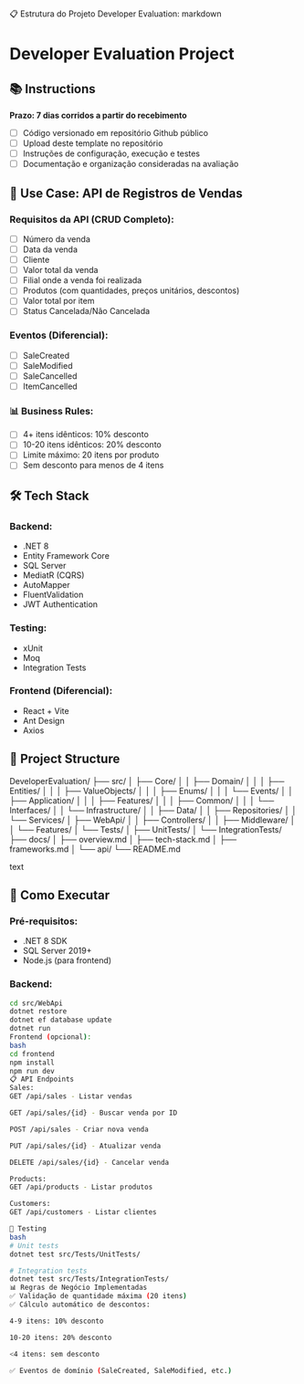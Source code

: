 📋 Estrutura do Projeto Developer Evaluation:
markdown
# Developer Evaluation Project

## 📚 Instructions
**Prazo: 7 dias corridos a partir do recebimento**

- [ ] Código versionado em repositório Github público
- [ ] Upload deste template no repositório
- [ ] Instruções de configuração, execução e testes
- [ ] Documentação e organização consideradas na avaliação

## 🎯 Use Case: API de Registros de Vendas

### Requisitos da API (CRUD Completo):
- [ ] Número da venda
- [ ] Data da venda  
- [ ] Cliente
- [ ] Valor total da venda
- [ ] Filial onde a venda foi realizada
- [ ] Produtos (com quantidades, preços unitários, descontos)
- [ ] Valor total por item
- [ ] Status Cancelada/Não Cancelada

### Eventos (Diferencial):
- [ ] SaleCreated
- [ ] SaleModified  
- [ ] SaleCancelled
- [ ] ItemCancelled

### 📊 Business Rules:
- [ ] 4+ itens idênticos: 10% desconto
- [ ] 10-20 itens idênticos: 20% desconto
- [ ] Limite máximo: 20 itens por produto
- [ ] Sem desconto para menos de 4 itens

## 🛠 Tech Stack

### Backend:
- .NET 8
- Entity Framework Core
- SQL Server
- MediatR (CQRS)
- AutoMapper
- FluentValidation
- JWT Authentication

### Testing:
- xUnit
- Moq
- Integration Tests

### Frontend (Diferencial):
- React + Vite
- Ant Design
- Axios

## 📁 Project Structure
DeveloperEvaluation/
├── src/
│ ├── Core/
│ │ ├── Domain/
│ │ │ ├── Entities/
│ │ │ ├── ValueObjects/
│ │ │ ├── Enums/
│ │ │ └── Events/
│ │ ├── Application/
│ │ │ ├── Features/
│ │ │ ├── Common/
│ │ │ └── Interfaces/
│ │ └── Infrastructure/
│ │ ├── Data/
│ │ ├── Repositories/
│ │ └── Services/
│ ├── WebApi/
│ │ ├── Controllers/
│ │ ├── Middleware/
│ │ └── Features/
│ └── Tests/
│ ├── UnitTests/
│ └── IntegrationTests/
├── docs/
│ ├── overview.md
│ ├── tech-stack.md
│ ├── frameworks.md
│ └── api/
└── README.md

text

## 🚀 Como Executar

### Pré-requisitos:
- .NET 8 SDK
- SQL Server 2019+
- Node.js (para frontend)

### Backend:
```bash
cd src/WebApi
dotnet restore
dotnet ef database update
dotnet run
Frontend (opcional):
bash
cd frontend
npm install
npm run dev
📋 API Endpoints
Sales:
GET /api/sales - Listar vendas

GET /api/sales/{id} - Buscar venda por ID

POST /api/sales - Criar nova venda

PUT /api/sales/{id} - Atualizar venda

DELETE /api/sales/{id} - Cancelar venda

Products:
GET /api/products - Listar produtos

Customers:
GET /api/customers - Listar clientes

🧪 Testing
bash
# Unit tests
dotnet test src/Tests/UnitTests/

# Integration tests  
dotnet test src/Tests/IntegrationTests/
📊 Regras de Negócio Implementadas
✅ Validação de quantidade máxima (20 itens)
✅ Cálculo automático de descontos:

4-9 itens: 10% desconto

10-20 itens: 20% desconto

<4 itens: sem desconto

✅ Eventos de domínio (SaleCreated, SaleModified, etc.)
